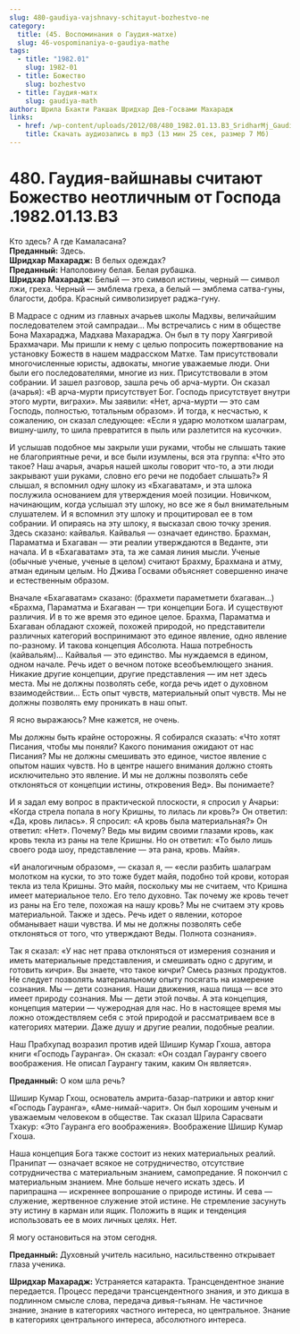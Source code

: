 ```yaml
---
slug: 480-gaudiya-vajshnavy-schitayut-bozhestvo-ne
category:
  title: (45. Воспоминания о Гаудия-матхе)
  slug: 46-vospominaniya-o-gaudiya-mathe
tags:
  - title: "1982.01"
    slug: 1982-01
  - title: Божество
    slug: bozhestvo
  - title: Гаудия-матх
    slug: gaudiya-math
author: Шрила Бхакти Ракшак Шридхар Дев-Госвами Махарадж
links:
  - href: /wp-content/uploads/2012/08/480_1982.01.13.B3_SridharMj_Gaudiya-vaishnavy_schitayu_Bojestvo_neotlichnym_ot_Gospoda.mp3
    title: Скачать аудиозапись в mp3 (13 мин 25 сек, размер 7 Мб)
---
```


# 480. Гаудия-вайшнавы считают Божество неотличным от Господа .1982.01.13.B3

Кто здесь? А где Камаласана?\
**Преданный:** Здесь.\
**Шридхар Махарадж:** В белых одеждах?\
**Преданный:** Наполовину белая. Белая рубашка.\
**Шридхар Махарадж:** Белый — это символ истины, черный — символ лжи, греха. Черный — эмблема греха, а белый — эмблема сатва-гуны, благости, добра. Красный символизирует раджа-гуну.

В Мадрасе с одним из главных ачарьев школы Мадхвы, величайшим последователем этой сампрадаи… Мы встречались с ним в обществе Бона Махараджа, Мадхава Махараджа. Он был в ту пору Хаягривой Брахмачари. Мы пришли к нему с целью попросить пожертвование на установку Божеств в нашем мадрасском Матхе. Там присутствовали многочисленные юристы, адвокаты, многие уважаемые люди. Они были его последователями, многие из них. Присутствовали в этом собрании. И зашел разговор, зашла речь об арча-мурти. Он сказал (ачарья): «В арча-мурти присутствует Бог. Господь присутствует внутри этого мурти, виграхи». Мы заявили: «Нет, арча-мурти — это сам Господь, полностью, тотальным образом». И тогда, к несчастью, к сожалению, он сказал следующее: «Если я ударю молотком шалаграм, вишну-шилу, то шила превратится в пыль или разлетится на кусочки».

И услышав подобное мы закрыли уши руками, чтобы не слышать такие не благоприятные речи, и все были изумлены, вся эта группа: «Что это такое? Наш ачарья, ачарья нашей школы говорит что-то, а эти люди закрывают уши руками, словно его речи не подобает слышать?» Я слышал, я вспомнил одну шлоку из «Бхагаватам», и эта шлока послужила основанием для утверждения моей позиции. Новичком, начинающим, когда услышал эту шлоку, но все же я был внимательным слушателем. И я вспомнил эту шлоку и процитировал ее в том собрании. И опираясь на эту шлоку, я высказал свою точку зрения. Здесь сказано: кайвалья. Кайвалья — означает единство. Брахман, Параматма и Бхагаван — эти реалии утверждаются в Веданте, эти начала. И в «Бхагаватам» эта, та же самая линия мысли. Ученые (обычные ученые, ученые в целом) считают Брахму, Брахмана и атму, атман единым целым. Но Джива Госвами объясняет совершенно иначе и естественным образом.

Вначале «Бхагаватам» сказано: (брахмети параметмети бхагаван…) «Брахма, Параматма и Бхагаван — три концепции Бога. И существуют различия. И в то же время это единое целое. Брахма, Параматма и Бхагаван обладают схожей, похожей природой, но представители различных категорий воспринимают это единое явление, одно явление по-разному. И такова концепция Абсолюта. Наша потребность (кайвальям)… Кайвалья — это единство. Мы нуждаемся в едином, одном начале. Речь идет о вечном потоке всеобъемлющего знания. Никакие другие концепции, другие представления — им нет здесь места. Мы не должны позволять себе, когда речь идет о духовном взаимодействии… Есть опыт чувств, материальный опыт чувств. Мы не должны позволять ему проникать в наш опыт.

Я ясно выражаюсь? Мне кажется, не очень.

Мы должны быть крайне осторожны. Я собирался сказать: «Что хотят Писания, чтобы мы поняли? Какого понимания ожидают от нас Писания? Мы не должны смешивать это единое, чистое явление с опытом наших чувств. Но в центре нашего внимания должно стоять исключительно это явление. И мы не должны позволять себе отклоняться от концепции истины, откровения Вед». Вы понимаете?

И я задал ему вопрос в практической плоскости, я спросил у Ачарьи: «Когда стрела попала в ногу Кришны, то лилась ли кровь?» Он ответил: «Да, кровь лилась». Я спросил: «А кровь была материальная?» Он ответил: «Нет». Почему? Ведь мы видим своими глазами кровь, как кровь текла из раны на теле Кришны. Но он ответил: «То было лишь своего рода шоу, представление — эта рана, кровь. Майя».

«И аналогичным образом», — сказал я, — «если разбить шалаграм молотком на куски, то это тоже будет майя, подобно той крови, которая текла из тела Кришны. Это майя, поскольку мы не считаем, что Кришна имеет материальное тело. Его тело духовно. Так почему же кровь течет из раны на Его теле, похожая на нашу кровь? Мы не считаем эту кровь материальной. Также и здесь. Речь идет о явлении, которое обманывает наши чувства. И мы не должны позволять себе отклоняться от того, что утверждают Веды. Полнота сознания».

Так я сказал: «У нас нет права отклоняться от измерения сознания и иметь материальные представления, и смешивать одно с другим, и готовить кичри». Вы знаете, что такое кичри? Смесь разных продуктов. Не следует позволять материальному опыту посягать на измерение сознания. Мы — дети сознания. Наши движения, наша пища — все это имеет природу сознания. Мы — дети этой почвы. А эта концепция, концепция материи — чужеродная для нас. Но в настоящее время мы ложно отождествляем себя с этой природой и рассматриваем все в категориях материи. Даже душу и другие реалии, подобные реалии.

Наш Прабхупад возразил против идей Шишир Кумар Гхоша, автора книги «Господь Гауранга». Он сказал: «Он создал Гаурангу своего воображения. Не описал Гаурангу таким, каким Он является».

**Преданный:** О ком шла речь?

Шишир Кумар Гхош, основатель амрита-базар-патрики и автор книг «Господь Гауранга», «Аме-нимай-чарит». Он был хорошим ученым и уважаемым человеком в обществе. Так сказал Шрила Сарасвати Тхакур: «Это Гауранга его воображения». Воображение Шишир Кумар Гхоша.

Наша концепция Бога также состоит из неких материальных реалий. Пранипат — означает всякое не сотрудничество, отсутствие сотрудничества с материальным знанием, самопредание. Я покончил с материальным знанием. Мне больше нечего искать здесь. И парипрашна — искреннее вопрошание о природе истины. И сева — служение, жертвенное служение этой истине. Не стремление засунуть эту истину в карман или ящик. Положить в ящик и тенденция использовать ее в моих личных целях. Нет.

Я могу остановиться на этом сегодня.

**Преданный:** Духовный учитель насильно, насильственно открывает глаза ученика.

**Шридхар Махарадж:** Устраняется катаракта. Трансцендентное знание передается. Процесс передачи трансцендентного знания, и это дикша в подлинном смысле слова, передача дивья-гьянам. Не частичное знание, знание в категориях частного интереса, но центральное. Знание в категориях центрального интереса, абсолютного интереса.

